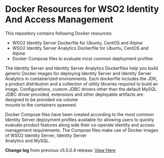 # Docker Resources for WSO2 Identity And Access Management

This repository contains following Docker resources:

- WSO2 Identity Server Dockerfile for Ubuntu, CentOS and Alpine
- WSO2 Identity Server Analytics Dockerfile for Ubuntu, CentOS and Alpine
- Docker Compose files to evaluate most common deployment profiles

The Identity Server and Identity Server Analytics Dockerfiles help you build generic Docker images for deploying Identity Server and
Identity Server Analytics in containerized environments. Each dockerfile includes the JDK, a product distribution and a collection of utility
libraries required to build an image. Configurations, custom JDBC drivers other than the default MySQL JDBC driver provided, extensions and other deployable artifacts are designed 
to be provided via volume<br> mounts to the containers spawned.

Docker Compose files have been created according to the most common Identity Server deployment profiles available for allowing users to quickly evaluate
product features along side their co-operate identity and access management requirements. The Compose files make use of
Docker images of WSO2 Identity Server, Identity Server<br> Analytics and MySQL.

**Change log** from previous v5.5.0.4 release: [View Here](CHANGELOG.md)
